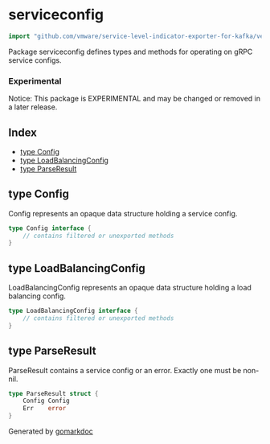 <!-- Code generated by gomarkdoc. DO NOT EDIT -->

# serviceconfig

```go
import "github.com/vmware/service-level-indicator-exporter-for-kafka/vendor/google.golang.org/grpc/serviceconfig"
```

Package serviceconfig defines types and methods for operating on gRPC service configs.

### Experimental

Notice: This package is EXPERIMENTAL and may be changed or removed in a later release.

## Index

- [type Config](<#type-config>)
- [type LoadBalancingConfig](<#type-loadbalancingconfig>)
- [type ParseResult](<#type-parseresult>)


## type Config

Config represents an opaque data structure holding a service config.

```go
type Config interface {
    // contains filtered or unexported methods
}
```

## type LoadBalancingConfig

LoadBalancingConfig represents an opaque data structure holding a load balancing config.

```go
type LoadBalancingConfig interface {
    // contains filtered or unexported methods
}
```

## type ParseResult

ParseResult contains a service config or an error.  Exactly one must be non\-nil.

```go
type ParseResult struct {
    Config Config
    Err    error
}
```



Generated by [gomarkdoc](<https://github.com/princjef/gomarkdoc>)
